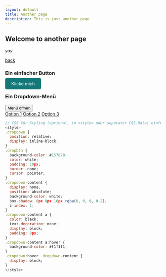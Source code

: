 ```yaml
---
layout: default
title: Another page
description: This is just another page
---
```

<head>
    <!--
    <style>
    .btn {
        padding: 10px 20px;
        background-color: #157878;
        color: white;
        text-decoration: none;
        border-radius: 5px;
    }
    .btn:hover {
        background-color: #145454;
    }
    </style>
    -->
</head>

## Welcome to another page

_yay_

[back](./)

### Ein einfacher Button

<a href="https://example.com" class="btn" style="padding: 10px 20px; background-color: #157878; color: white; text-decoration: none; border-radius: 5px;">Klicke mich</a>


### Ein Dropdown-Menü

<div class="dropdown">
  <button class="dropbtn" style>Menü öffnen</button>
  <div class="dropdown-content">
    <a href="#option1">Option 1</a>
    <a href="#option2">Option 2</a>
    <a href="#option3">Option 3</a>
  </div>
</div>

```js
// CSS für Styling (optional, in <style> oder separater CSS-Datei einfügen)
<style>
.dropdown {
  position: relative;
  display: inline-block;
}
.dropbtn {
  background-color: #157878;
  color: white;
  padding: 10px;
  border: none;
  cursor: pointer;
}
.dropdown-content {
  display: none;
  position: absolute;
  background-color: white;
  box-shadow: 0px 8px 16px rgba(0, 0, 0, 0.2);
  z-index: 1;
}
.dropdown-content a {
  color: black;
  text-decoration: none;
  display: block;
  padding: 8px;
}
.dropdown-content a:hover {
  background-color: #f1f1f1;
}
.dropdown:hover .dropdown-content {
  display: block;
}
</style>

```